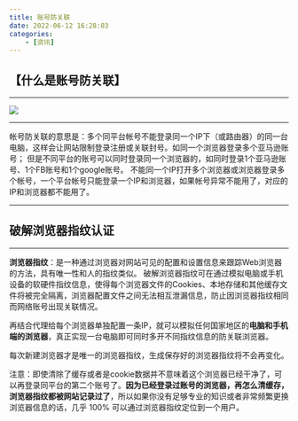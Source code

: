 ```yaml
---
title: 账号防关联
date: 2022-06-12 16:28:03
categories: 
    - [资讯]
---
```

## **【什么是账号防关联】**

* * *

![](https://upload-images.jianshu.io/upload_images/10024246-dff84a6ffe9b92bb.png?imageMogr2/auto-orient/strip%7CimageView2/2/w/1240)

* * *

帐号防关联的意思是：多个同平台帐号不能登录同一个IP下（或路由器）的同一台电脑，这样会让网站限制登录注册或关联封号。如同一个浏览器登录多个亚马逊账号；
但是不同平台的账号可以同时登录同一个浏览器的，如同时登录1个亚马逊账号、1个FB账号和1个google账号。
不能同一个IP打开多个浏览器或浏览器登录多个帐号，一个平台帐号只能登录一个IP和浏览器，如果帐号异常不能用了，对应的IP和浏览器都不能用了。

* * *

## **破解浏览器指纹认证**

* * *
**浏览器指纹**：是一种通过浏览器对网站可见的配置和设置信息来跟踪Web浏览器的方法，具有唯一性和人的指纹类似。
破解浏览器指纹可在通过模拟电脑或手机设备的软硬件指纹信息，使得每个浏览器文件的Cookies、本地存储和其他缓存文件将被完全隔离，浏览器配置文件之间无法相互泄漏信息，防止因浏览器指纹相同而网络账号出现关联情况。

再结合代理给每个浏览器单独配置一条IP，就可以模拟任何国家地区的**电脑和手机端的浏览器**，真正实现一台电脑即可同时多开不同指纹信息的防关联浏览器。

每次新建浏览器才是唯一的浏览器指纹，生成保存好的浏览器指纹将不会再变化。

注意：即使清除了缓存或者是cookie数据并不意味着这个浏览器已经干净了，可以再登录同平台的第二个账号了。**因为已经登录过账号的浏览器，再怎么清缓存，浏览器指纹都被网站记录过了**，所以如果你没有足够专业的知识或者非常频繁更换浏览器信息的话，几乎 100% 可以通过浏览器指纹定位到一个用户。
